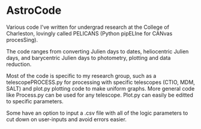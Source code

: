 # AstroCode

Various code I've written for undergrad research at the College of Charleston, lovingly called PELICANS (Python pipELIne for CANvas procesSing). 

The code ranges from converting Julien days to dates, heliocentric Julien days, and barycentric Julien days to photometry,
plotting and data reduction. 

Most of the code is specific to my research group, such as a telescopePROCESS.py for processing with specific telescopes (CTIO, MDM, SALT) and plot.py plotting code to make uniform graphs. More general code like Process.py can be used for any telescope. Plot.py can easily be editted to specific parameters. 

Some have an option to input a .csv file with all of the logic parameters to cut down on user-inputs and avoid errors easier. 
